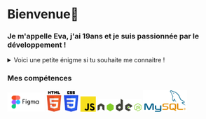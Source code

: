 # Bienvenue👋
### Je m'appelle Eva, j'ai 19ans et je suis passionnée par le développement !<br>

<details>
<summary>Voici une petite énigme si tu souhaite me connaitre !<br></summary>
<br>
const nom = "enigme des passions";<br>
const passionA = "oc";<br>
const passionA2 = "de";<br>
const passionB1 = "j";<br>
const passionB2 = "ue";<br>
const passionB3 = "x";<br>
const passionB4 = "odiév".split("").reverse().join("");<br>

const phraseStructurée = "Je suis structuré et universel, je suis le ";<br>
const phraseImmersive = "Je suis immersif, interactif et créatif, je suis le ";<br>

const enigmeComplète =
phraseStructurée +
passionA +
passionA2 +
" et " +
phraseImmersive +
passionB1 +
passionB2.split("").reverse().join("") +
passionB3 +
passionB4 +
".";

<br>
  Alors, tu as su trouver le résultat?:thinking:
</details>

### Mes compétences<br>

<div class="logo" style="border-radius: 5px;">
  <img src="LOGO/figma.png" style="width: 85px;">
  <img src="LOGO/html.png" style="width: 35px;">
  <img src="LOGO/css.png" style="width: 35px;">
  <img src="LOGO/js.png" style="width: 35px;">
  <img src="LOGO/nodejs.png" style="width: 100px;">
  <img src="LOGO/mysql.png" style="width: 100px;">
</div>
<!--
**eva-dpr2004/eva-dpr2004** is a ✨ _special_ ✨ repository because its `README.md` (this file) appears on your GitHub profile.

Here are some ideas to get you started:

- 🔭 I’m currently working on ...
- 🌱 I’m currently learning ...
- 👯 I’m looking to collaborate on ...
- 🤔 I’m looking for help with ...
- 💬 Ask me about ...
- 📫 How to reach me: ...
- 😄 Pronouns: ...
- ⚡ Fun fact: ...
-->
